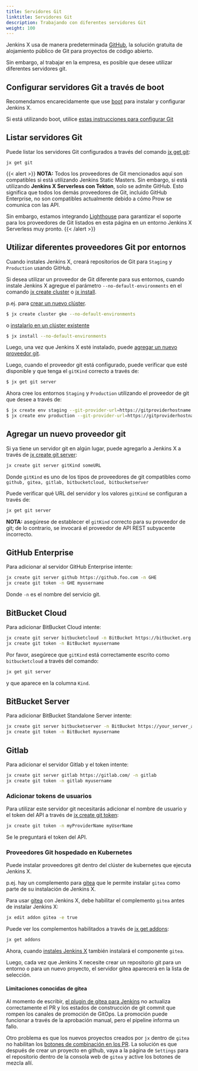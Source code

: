 ```yaml
---
title: Servidores Git
linktitle: Servidores Git
description: Trabajando con diferentes servidores Git
weight: 100
---
```


Jenkins X usa de manera predeterminada [GitHub](https://github.com/), la solución gratuita de alojamiento público de Git para proyectos de código abierto.

Sin embargo, al trabajar en la empresa, es posible que desee utilizar diferentes servidores git.

## Configurar servidores Git a través de boot

Recomendamos encarecidamente que use [boot](/docs/getting-started/setup/boot/) para instalar y configurar Jenkins X.

Si está utilizando boot, utilice [estas instrucciones para configurar Git](/es/docs/getting-started/setup/boot/#git)

## Listar servidores Git

Puede listar los servidores Git configurados a través del comando [jx get git](/commands/jx_get_git/):

```
jx get git
```
{{< alert >}}
**NOTA:** Todos los proveedores de Git mencionados aquí son compatibles si está utilizando Jenkins Static Masters. Sin embargo, si está utilizando **Jenkins X Serverless con Tekton**, solo se admite GitHub. Esto significa que todos los demás proveedores de Git, incluido GitHub Enterprise, no son compatibles actualmente debido a cómo Prow se comunica con las API.

Sin embargo, estamos integrando [Lighthouse](https://github.com/jenkins-x/lighthouse) para garantizar el soporte para los proveedores de Git listados en esta página en un entorno Jenkins X Serverless muy pronto.
{{< /alert >}}

## Utilizar diferentes proveedores Git por entornos

Cuando instales Jenkins X, creará repositorios de Git para `Staging` y `Production` usando GitHub.

Si desea utilizar un proveedor de Git diferente para sus entornos, cuando instale Jenkins X agregue el parámetro `--no-default-environments` en el comando [jx create cluster](/commands/jx_create_cluster/) o [jx install](/commands/deprecation/).

p.ej. para [crear un nuevo clúster](/es/docs/getting-started/setup/create-cluster/).

```sh
$ jx create cluster gke --no-default-environments
```

o [instalarlo en un clúster existente](/docs/guides/managing-jx/common-tasks/install-on-cluster/)

```sh
$ jx install --no-default-environments
```

Luego, una vez que Jenkins X esté instalado, puede [agregar un nuevo proveedor git](#agregar-un-nuevo-proveedor-git).

Luego, cuando el proveedor git está configurado, puede verificar que esté disponible y que tenga el `gitKind` correcto a través de:

```sh
$ jx get git server
```

Ahora cree los entornos `Staging` y `Production` utilizando el proveedor de git que desee a través de:

```sh
$ jx create env staging --git-provider-url=https://gitproviderhostname.com
$ jx create env production --git-provider-url=https://gitproviderhostname.com
```

## Agregar un nuevo proveedor git

Si ya tiene un servidor git en algún lugar, puede agregarlo a Jenkins X a través de [jx create git server](/commands/jx_create_git_server/):

```sh
jx create git server gitKind someURL
```

Donde `gitKind` es uno de los tipos de proveedores de git compatibles como `github, gitea, gitlab, bitbucketcloud, bitbucketserver`

Puede verificar qué URL del servidor y los valores `gitKind` se configuran a través de:

```sh
jx get git server
```
**NOTA:** asegúrese de establecer el `gitKind` correcto para su proveedor de git; de lo contrario, se invocará el proveedor de API REST subyacente incorrecto.

## GitHub Enterprise

Para adicionar al servidor GitHub Enterprise intente:

```sh
jx create git server github https://github.foo.com -n GHE
jx create git token -n GHE myusername
```

Donde `-n` es el nombre del servicio git.

## BitBucket Cloud

Para adicionar BitBucket Cloud intente:

```sh
jx create git server bitbucketcloud -n BitBucket https://bitbucket.org
jx create git token -n BitBucket myusername
```

Por favor, asegúrece que `gitKind` está correctamente escrito como `bitbucketcloud` a través del comando:

```sh
jx get git server
```

y que aparece en la columna `Kind`.

## BitBucket Server

Para adicionar BitBucket Standalone Server intente:

```sh
jx create git server bitbucketserver -n BitBucket https://your_server_address
jx create git token -n BitBucket myusername
```

## Gitlab

Para adicionar el servidor Gitlab y el token intente:

```sh
jx create git server gitlab https://gitlab.com/ -n gitlab
jx create git token -n gitlab myusername
```

### Adicionar tokens de usuarios

Para utilizar este servidor git necesitarás adicionar el nombre de usuario y el token del API a través de [jx create git token](/commands/jx_create_git_token/):

```sh
jx create git token -n myProviderName myUserName
```

Se le preguntará el token del API.

### Proveedores Git hospedado en Kubernetes

Puede instalar proveedores git dentro del clúster de kubernetes que ejecuta Jenkins X.

p.ej. hay un complemento para [gitea](https://gitea.io/en-us/) que le permite instalar `gitea` como parte de su instalación de Jenkins X.

Para usar [gitea](https://gitea.io/en-us/) con Jenkins X, debe habilitar el complemento `gitea` antes de instalar Jenkins X:

```sh
jx edit addon gitea -e true
```

Puede ver los complementos habilitados a través de [jx get addons](/commands/jx_get_addons/):

```sh
jx get addons
```

Ahora, cuando [instales Jenkins X](/docs/getting-started/) también instalará el componente `gitea`.

Luego, cada vez que Jenkins X necesite crear un repositorio git para un entorno o para un nuevo proyecto, el servidor gitea aparecerá en la lista de selección.

#### Limitaciones conocidas de gitea

Al momento de escribir, [el plugin de gitea para Jenkins](https://issues.jenkins-ci.org/browse/JENKINS-50459) no actualiza correctamente el PR y los estados de construcción de git commit que rompen los canales de promoción de GitOps. La promoción puede funcionar a través de la aprobación manual, pero el pipeline informa un fallo.

Otro problema es que los nuevos proyectos creados por `jx` dentro de `gitea` no habilitan los [botones de combinación en los PR](https://github.com/go-gitea/go-sdk/issues/100). La solución es que después de crear un proyecto en github, vaya a la página de `Settings` para el repositorio dentro de la consola web de `gitea` y active los botones de mezcla allí.